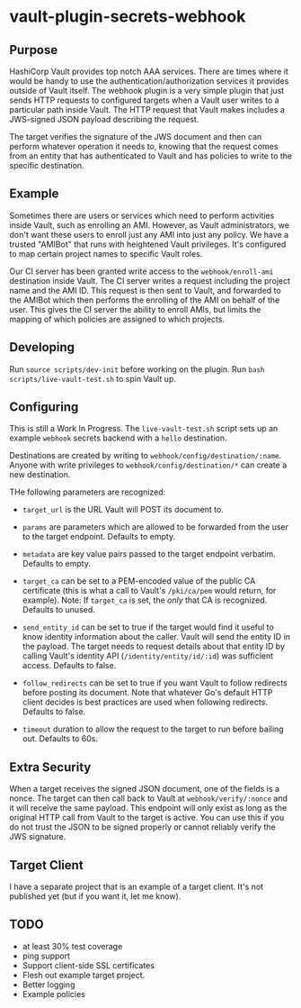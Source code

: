 # vault-plugin-secrets-webhook

## Purpose

HashiCorp Vault provides top notch AAA services. There are times where it would be handy to use the
authentication/authorization services it provides outside of Vault itself. The webhook plugin is a very
simple plugin that just sends HTTP requests to configured targets when a Vault user writes to a particular path
inside Vault. The HTTP request that Vault makes includes a JWS-signed JSON payload describing the request.

The target verifies the signature of the JWS document and then can perform whatever operation it needs to, knowing
that the request comes from an entity that has authenticated to Vault and has policies to write to the specific
destination.

## Example

Sometimes there are users or services which need to perform activities inside Vault, such as enrolling an AMI.
However, as Vault administrators, we don't want these users to enroll just any AMI into just any policy. We have
a trusted "AMIBot" that runs with heightened Vault privileges. It's configured to map certain project names to
specific Vault roles.

Our CI server has been granted write access to the `webhook/enroll-ami` destination inside Vault. The CI server writes
a request including the project name and the AMI ID. This request is then sent to Vault, and forwarded to the AMIBot
which then performs the enrolling of the AMI on behalf of the user. This gives the CI server the ability to enroll 
AMIs, but limits the mapping of which policies are assigned to which projects.

## Developing
Run `source scripts/dev-init` before working on the plugin. Run `bash scripts/live-vault-test.sh` to spin Vault up.

## Configuring

This is still a Work In Progress. The `live-vault-test.sh` script sets up an example `webhook` secrets backend with
a `hello` destination.

Destinations are created by writing to `webhook/config/destination/:name`. Anyone with write privileges to
`webhook/config/destination/*` can create a new destination. 

THe following parameters are recognized:

* `target_url` is the URL Vault will POST its document to.

* `params` are parameters which are allowed to be forwarded from the user to the target endpoint. Defaults to empty.

* `metadata` are key value pairs passed to the target endpoint verbatim. Defaults to empty.

* `target_ca` can be set to a PEM-encoded value of the public CA certificate (this is what a call to Vault's `/pki/ca/pem` would return, for example). 
Note: If `target_ca` is set, the _only_ that CA is recognized. Defaults to unused.

* `send_entity_id` can be set to true if the target would find it useful to know identity information about the caller.
Vault  will send the entity ID in the payload. The target needs to request details about that entity ID by calling
Vault's identity API (`/identity/entity/id/:id`) was sufficient access. Defaults to false.

* `follow_redirects` can be set to true if you want Vault to follow redirects before posting its document. Note that
whatever Go's default HTTP client decides is best practices are used when following redirects. Defaults to false.

* `timeout` duration to allow the request to the target to run before bailing out. Defaults to 60s.


## Extra Security

When a target receives the signed JSON document, one of the fields is a nonce. The target can then call back
to Vault at `webhook/verify/:nonce` and it will receive the same payload. This endpoint will only exist as long
as the original HTTP call from Vault to the target is active. You can use this if you do not trust the JSON to be
signed properly or cannot reliably verify the JWS signature.

## Target Client

I have a separate project that is an example of a target client. It's not published yet (but if you want it, let me know).

## TODO

* at least 30% test coverage
* ping support
* Support client-side SSL certificates
* Flesh out example target project.
* Better logging
* Example policies
